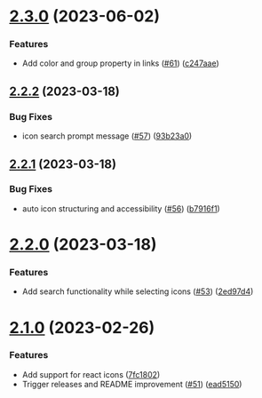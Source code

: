 # [2.3.0](https://github.com/Pradumnasaraf/LinkFree-CLI/compare/v2.2.2...v2.3.0) (2023-06-02)


### Features

* Add color and group property in links ([#61](https://github.com/Pradumnasaraf/LinkFree-CLI/issues/61)) ([c247aae](https://github.com/Pradumnasaraf/LinkFree-CLI/commit/c247aae9016b3fe3d4dcda89b4111284e801e465))



## [2.2.2](https://github.com/Pradumnasaraf/LinkFree-CLI/compare/v2.2.1...v2.2.2) (2023-03-18)


### Bug Fixes

* icon search prompt message ([#57](https://github.com/Pradumnasaraf/LinkFree-CLI/issues/57)) ([93b23a0](https://github.com/Pradumnasaraf/LinkFree-CLI/commit/93b23a06d588fec69b00377b7ed147f51a16cd8f))



## [2.2.1](https://github.com/Pradumnasaraf/LinkFree-CLI/compare/v2.2.0...v2.2.1) (2023-03-18)


### Bug Fixes

* auto icon structuring and accessibility ([#56](https://github.com/Pradumnasaraf/LinkFree-CLI/issues/56)) ([b7916f1](https://github.com/Pradumnasaraf/LinkFree-CLI/commit/b7916f1367bd5100379925da4a98ef6934078c76))



# [2.2.0](https://github.com/Pradumnasaraf/LinkFree-CLI/compare/v2.1.0...v2.2.0) (2023-03-18)


### Features

* Add search functionality while selecting icons ([#53](https://github.com/Pradumnasaraf/LinkFree-CLI/issues/53)) ([2ed97d4](https://github.com/Pradumnasaraf/LinkFree-CLI/commit/2ed97d4c37c00cbf5af8148978e95f5b007d5830))



# [2.1.0](https://github.com/Pradumnasaraf/LinkFree-CLI/compare/v2.0.1...v2.1.0) (2023-02-26)


### Features

* Add support for react icons ([7fc1802](https://github.com/Pradumnasaraf/LinkFree-CLI/commit/7fc1802c4bd2aa877dc35600b18810758474c1d9))
* Trigger releases and README improvement ([#51](https://github.com/Pradumnasaraf/LinkFree-CLI/issues/51)) ([ead5150](https://github.com/Pradumnasaraf/LinkFree-CLI/commit/ead51508460e441e7c3f4d33fe31a491dc5fee29))



